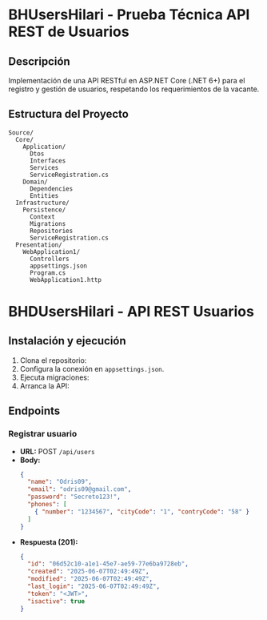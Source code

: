 # BHUsersHilari - Prueba Técnica API REST de Usuarios

## Descripción
Implementación de una API RESTful en ASP.NET Core (.NET 6+) para el registro y gestión de usuarios, respetando los requerimientos de la vacante.

## Estructura del Proyecto
```
Source/
  Core/
    Application/
      Dtos
      Interfaces
      Services
      ServiceRegistration.cs
    Domain/
      Dependencies
      Entities
  Infrastructure/
    Persistence/
      Context
      Migrations
      Repositories
      ServiceRegistration.cs
  Presentation/
    WebApplication1/
      Controllers
      appsettings.json
      Program.cs
      WebApplication1.http
```

# BHDUsersHilari - API REST Usuarios

## Instalación y ejecución
1. Clona el repositorio:
2. Configura la conexión en `appsettings.json`.
3. Ejecuta migraciones:
4. Arranca la API:
  

## Endpoints
### Registrar usuario
- **URL:** POST `/api/users`
- **Body:**
  ```json
  {
    "name": "Odris09",
    "email": "odris09@gmail.com",
    "password": "Secreto123!",
    "phones": [
      { "number": "1234567", "cityCode": "1", "contryCode": "58" }
    ]
  }
  ```
- **Respuesta (201):**
  ```json
  {
    "id": "06d52c10-a1e1-45e7-ae59-77e6ba9728eb",
    "created": "2025-06-07T02:49:49Z",
    "modified": "2025-06-07T02:49:49Z",
    "last_login": "2025-06-07T02:49:49Z",
    "token": "<JWT>",
    "isactive": true
  }

